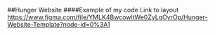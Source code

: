 ##Hunger Website
####Example of my code
Link to layout https://www.figma.com/file/YMLK4BwcowltWe0ZyLgOyrOp/Hunger-Website-Template?node-id=0%3A1